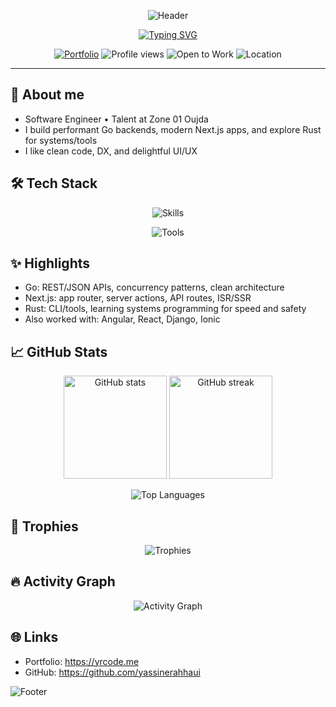 <!-- Header Banner -->
<p align="center">
  <img src="https://capsule-render.vercel.app/api?type=waving&height=220&color=0:00C6FF,100:0072FF&text=Yassine%20Rahhaoui&fontAlign=50&fontAlignY=40&fontColor=ffffff&desc=Software%20Engineer%20%7C%20Zone%2001%20Oujda&descAlign=50&descAlignY=65" alt="Header"/>
</p>

<!-- Typing -->
<p align="center">
  <a href="https://yrcode.me">
    <img src="https://readme-typing-svg.demolab.com?font=Inter&weight=600&size=22&pause=1200&center=true&vCenter=true&width=800&lines=Go+%E2%80%A2+Next.js+%E2%80%A2+Rust+%E2%80%A2+TypeScript;Full‑stack+%26+Mobile+Developer;Building+fast+APIs%2C+clean+UIs%2C+and+useful+tools" alt="Typing SVG" />
  </a>
</p>

<!-- Badges -->
<p align="center">
  <a href="https://yrcode.me"><img src="https://img.shields.io/badge/Portfolio-yrcode.me-0072FF?style=for-the-badge&logo=firefox-browser&logoColor=white" alt="Portfolio"/></a>
  <img src="https://komarev.com/ghpvc/?username=yassinerahhaui&style=for-the-badge&color=0aa1ff" alt="Profile views"/>
  <img src="https://img.shields.io/badge/Open%20to%20Work-✔-28a745?style=for-the-badge" alt="Open to Work"/>
  <img src="https://img.shields.io/badge/Location-Oujda%2C%20Morocco-ff6b6b?style=for-the-badge&logo=google-maps&logoColor=white" alt="Location"/>
</p>

---

## 👋 About me
- Software Engineer • Talent at Zone 01 Oujda
- I build performant Go backends, modern Next.js apps, and explore Rust for systems/tools
- I like clean code, DX, and delightful UI/UX

## 🛠️ Tech Stack
<p align="center">
  <img src="https://skillicons.dev/icons?i=go,rust,ts,js,next,react,angular,html,css,scss,django,ionic&theme=light" alt="Skills" />
</p>
<p align="center">
  <img src="https://skillicons.dev/icons?i=git,linux,docker,postgres,mysql,redis,vercel&theme=light" alt="Tools" />
</p>

## ✨ Highlights
- Go: REST/JSON APIs, concurrency patterns, clean architecture
- Next.js: app router, server actions, API routes, ISR/SSR
- Rust: CLI/tools, learning systems programming for speed and safety
- Also worked with: Angular, React, Django, Ionic

## 📈 GitHub Stats
<p align="center">
  <picture>
    <source 
      srcset="https://github-readme-stats.vercel.app/api?username=yassinerahhaui&show_icons=true&hide_title=true&hide_border=true&theme=tokyonight&rank_icon=percentile"
      media="(prefers-color-scheme: dark)" />
    <img 
      src="https://github-readme-stats.vercel.app/api?username=yassinerahhaui&show_icons=true&hide_title=true&hide_border=true&theme=default&rank_icon=percentile"
      alt="GitHub stats" height="165"/>
  </picture>
  <picture>
    <source 
      srcset="https://streak-stats.demolab.com?user=yassinerahhaui&hide_border=true&theme=tokyonight"
      media="(prefers-color-scheme: dark)" />
    <img 
      src="https://streak-stats.demolab.com?user=yassinerahhaui&hide_border=true"
      alt="GitHub streak" height="165"/>
  </picture>
</p>

<p align="center">
  <picture>
    <source 
      srcset="https://github-readme-stats.vercel.app/api/top-langs/?username=yassinerahhaui&layout=compact&hide_border=true&theme=tokyonight&langs_count=8&card_width=445"
      media="(prefers-color-scheme: dark)" />
    <img 
      src="https://github-readme-stats.vercel.app/api/top-langs/?username=yassinerahhaui&layout=compact&hide_border=true&langs_count=8&card_width=445"
      alt="Top Languages"/>
  </picture>
</p>

## 🧩 Trophies
<p align="center">
  <img src="https://github-profile-trophy.vercel.app/?username=yassinerahhaui&theme=onestar&no-frame=true&no-bg=true&margin-w=10&row=1" alt="Trophies"/>
</p>

## 🔥 Activity Graph
<p align="center">
  <img src="https://github-readme-activity-graph.vercel.app/graph?username=yassinerahhaui&theme=github-compact&hide_border=true&area=true" alt="Activity Graph"/>
</p>

## 🌐 Links
- Portfolio: https://yrcode.me
- GitHub: https://github.com/yassinerahhaui

<!-- Footer Wave -->
<p>
  <img src="https://capsule-render.vercel.app/api?type=waving&height=120&section=footer&color=0:00C6FF,100:0072FF" alt="Footer"/>
</p>